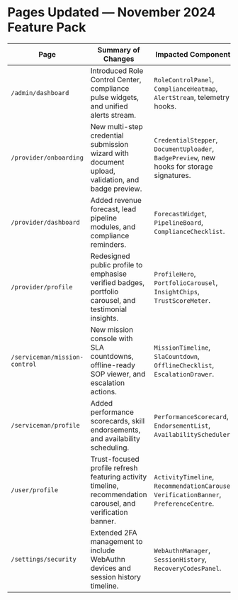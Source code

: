 # Pages Updated — November 2024 Feature Pack

| Page | Summary of Changes | Impacted Components | Notes |
| --- | --- | --- | --- |
| `/admin/dashboard` | Introduced Role Control Center, compliance pulse widgets, and unified alerts stream. | `RoleControlPanel`, `ComplianceHeatmap`, `AlertStream`, telemetry hooks. | Requires `admin:roles.manage` scope; features behind `feature.adminControlCenter` flag until launch day. |
| `/provider/onboarding` | New multi-step credential submission wizard with document upload, validation, and badge preview. | `CredentialStepper`, `DocumentUploader`, `BadgePreview`, new hooks for storage signatures. | Supports resumable sessions via encrypted draft persistence; extends analytics events `credential_step_viewed`. |
| `/provider/dashboard` | Added revenue forecast, lead pipeline modules, and compliance reminders. | `ForecastWidget`, `PipelineBoard`, `ComplianceChecklist`. | Each widget lazy-loads data using SWR caching; default sort derived from user preference service. |
| `/provider/profile` | Redesigned public profile to emphasise verified badges, portfolio carousel, and testimonial insights. | `ProfileHero`, `PortfolioCarousel`, `InsightChips`, `TrustScoreMeter`. | Card layout responsive down to 320px; includes shareable open-graph metadata updates. |
| `/serviceman/mission-control` | New mission console with SLA countdowns, offline-ready SOP viewer, and escalation actions. | `MissionTimeline`, `SlaCountdown`, `OfflineChecklist`, `EscalationDrawer`. | Offline sync uses IndexedDB; background sync worker retries every 5 minutes with exponential backoff. |
| `/serviceman/profile` | Added performance scorecards, skill endorsements, and availability scheduling. | `PerformanceScorecard`, `EndorsementList`, `AvailabilityScheduler`. | Supports calendar integration via ICS feed; gating toggles behind `feature.servicemanAvailability`. |
| `/user/profile` | Trust-focused profile refresh featuring activity timeline, recommendation carousel, and verification banner. | `ActivityTimeline`, `RecommendationCarousel`, `VerificationBanner`, `PreferenceCentre`. | Accessibility preferences persisted via `/api/profile/preferences`; CORS allowlist updated accordingly. |
| `/settings/security` | Extended 2FA management to include WebAuthn devices and session history timeline. | `WebAuthnManager`, `SessionHistory`, `RecoveryCodesPanel`. | New rate limits applied to prevent token brute force attempts; logs emitted to security data lake. |
